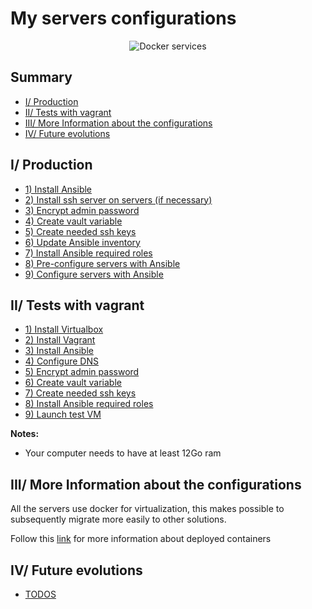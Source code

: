 # My servers configurations

<p align="center">
  <img src="docs/img/manager.png"
  alt="Docker services"/>
</p>

## Summary
- [I/ Production](#production)
- [II/ Tests with vagrant](#tests)
- [III/ More Information about the configurations](#more-info)
- [IV/ Future evolutions](#todos)

<a name="production"></a>
## I/ Production
- [1) Install Ansible](https://www.ansible.com/)
- [2) Install ssh server on servers (if necessary)](docs/install-ssh.md)
- [3) Encrypt admin password](docs/encrypt-admin-password.md)
- [4) Create vault variable](docs/ansible-vault.md)
- [5) Create needed ssh keys](docs/ssh-keys.md)
- [6) Update Ansible inventory](docs/update-ansible-inventory.md)
- [7) Install Ansible required roles](docs/install-ansible-required-roles.md)
- [8) Pre-configure servers with Ansible](docs/pre-configure-servers-with-ansible.md)
- [9) Configure servers with Ansible](docs/configure-servers-with-ansible.md)

<a name="tests"></a>
## II/ Tests with vagrant
- [1) Install Virtualbox](https://www.virtualbox.org/)
- [2) Install Vagrant](https://www.vagrantup.com/)
- [3) Install Ansible](https://www.ansible.com/)
- [4) Configure DNS](docs/dns-configuration.md)
- [5) Encrypt admin password](docs/encrypt-admin-password.md)
- [6) Create vault variable](docs/ansible-vault.md)
- [7) Create needed ssh keys](docs/ssh-keys.md)
- [8) Install Ansible required roles](docs/install-ansible-required-roles.md)
- [9) Launch test VM](docs/launch-vm.md)
 
<b>Notes:</b>
- Your computer needs to have at least 12Go ram

<a name="more-info"></a>
## III/ More Information about the configurations

All the servers use docker for virtualization, this makes possible to subsequently migrate more easily to other solutions.

Follow this [link](docs/setup-jenkins.md) for more information about deployed containers

<a name="todos"></a>
## IV/ Future evolutions
- [TODOS](TODO.md)

